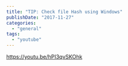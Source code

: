 ```yaml
---
title: "TIP: Check file Hash using Windows"
publishDate: "2017-11-27"
categories: 
  - "general"
tags: 
  - "youtube"
---
```


https://youtu.be/hPI3qvSKOhk
